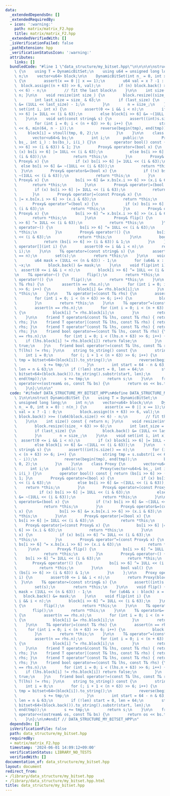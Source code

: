 ```yaml
---
data:
  _extendedDependsOn: []
  _extendedRequiredBy:
  - icon: ':warning:'
    path: matrix/matrix_F2.hpp
    title: matrix/matrix_F2.hpp
  _extendedVerifiedWith: []
  _isVerificationFailed: false
  _pathExtension: hpp
  _verificationStatusIcon: ':warning:'
  attributes:
    links: []
  bundledCode: "#line 1 \"data_structure/my_bitset.hpp\"\n\n\n\n\nstruct DynamicBitSet\
    \ {\n    using T = DynamicBitSet;\n    using u64 = unsigned long long;\n    int\
    \ n;\n    vector<u64> block;\n\n    DynamicBitSet(int n_ = 0, int x = 0) : n(n_)\
    \ {\n        assert(x == 0 || x == 1);\n        u64 val = x ? -1 : 0;\n      \
    \  block.assign((n + 63) >> 6, val);\n        if (n) block.back() >>= ((u64)block.size()\
    \ << 6) - n;\n        // fit the last block\n    }\n\n    int size() const { return\
    \ n; }\n\n    void resize(int size_) {\n        block.resize((size_ + 63) >> 6);\n\
    \        int last_size = size_ & 63;\n        if (last_size) {\n            block.back()\
    \ &= (1ULL << last_size) - 1;\n        }\n        n = size_;\n    }\n\n    void\
    \ set(int i, int x) {\n        assert(0 <= i && i < n);\n        if (x) block[i\
    \ >> 6] |= 1ULL << (i & 63);\n        else block[i >> 6] &= ~(1ULL << (i & 63));\n\
    \    }\n\n    void set(const string& s) {\n        assert((int)s.size() == n);\n\
    \        for (int i = 0; i < (n + 63) >> 6; i++) {\n            string tmp = s.substr(i\
    \ << 6, min(64, n - i));\n            reverse(begin(tmp), end(tmp));\n       \
    \     block[i] = stoull(tmp, 0, 2);\n        }\n    }\n\n    class Proxy {\n \
    \       vector<u64>& bs;\n        int i;\n      public:\n        Proxy(vector<u64>&\
    \ bs_, int i_) : bs(bs_), i(i_) {}\n        operator bool() const { return (bs[i\
    \ >> 6] >> (i & 63)) & 1; }\n        Proxy& operator=(bool x) {\n            if\
    \ (x) bs[i >> 6] |= 1ULL << (i & 63);\n            else bs[i >> 6] &= ~(1ULL <<\
    \ (i & 63));\n            return *this;\n        }\n        Proxy& operator=(const\
    \ Proxy& x) {\n            if (x) bs[i >> 6] |= 1ULL << (i & 63);\n          \
    \  else bs[i >> 6] &= ~(1ULL << (i & 63));\n            return *this;\n      \
    \  }\n\n        Proxy& operator&=(bool x) {\n            if (!x) bs[i >> 6] &=\
    \ ~(1ULL << (i & 63));\n            return *this;\n        }\n        Proxy& operator&=(const\
    \ Proxy& x) {\n            bs[i >> 6] &= x.bs[x.i >> 6] >> (x.i & 63);\n     \
    \       return *this;\n        }\n\n        Proxy& operator|=(bool x) {\n    \
    \        if (x) bs[i >> 6] |= 1ULL << (i & 63);\n            return *this;\n \
    \       }\n        Proxy& operator|=(const Proxy& x) {\n            bs[i >> 6]\
    \ |= x.bs[x.i >> 6] >> (x.i & 63);\n            return *this;\n        }\n\n \
    \       Proxy& operator^=(bool x) {\n            if (x) bs[i >> 6] ^= 1ULL <<\
    \ (i & 63);\n            return *this;\n        }\n        Proxy& operator^=(const\
    \ Proxy& x) {\n            bs[i >> 6] ^= x.bs[x.i >> 6] >> (x.i & 63);\n     \
    \       return *this;\n        }\n\n        Proxy& flip() {\n            bs[i\
    \ >> 6] ^= 1ULL << (i & 63);\n            return *this;\n        }\n        Proxy&\
    \ operator~() {\n            bs[i >> 6] ^= 1ULL << (i & 63);\n            return\
    \ *this;\n        }\n        Proxy& operator!() {\n            bs[i >> 6] ^= 1ULL\
    \ << (i & 63);\n            return *this;\n        }\n\n        bool val() {\n\
    \            return (bs[i >> 6] >> (i & 63)) & 1;\n        }\n    };\n\n    Proxy\
    \ operator[](int i) {\n        assert(0 <= i && i < n);\n        return Proxy(block,\
    \ i);\n    }\n\n    T& operator=(const string& s) {\n        assert((int)s.size()\
    \ == n);\n        set(s);\n        return *this;\n    }\n\n    void flip() {\n\
    \        u64 mask = (1ULL << (n & 63)) - 1;\n        for (u64& x : block) x =\
    \ ~x;\n        block.back() &= mask;\n    }\n\n    void flip(int i) {\n      \
    \  assert(0 <= i && i < n);\n        block[i >> 6] ^= 1ULL << (i & 63);\n    }\n\
    \n    T& operator~() {\n        flip();\n        return *this;\n    }\n\n    T&\
    \ operator!() {\n        flip();\n        return *this;\n    }\n\n    T& operator&=(const\
    \ T& rhs) {\n        assert(n == rhs.n);\n        for (int i = 0; i < (n + 63)\
    \ >> 6; i++) {\n            block[i] &= rhs.block[i];\n        }\n        return\
    \ *this;\n    }\n\n    T& operator|=(const T& rhs) {\n        assert(n == rhs.n);\n\
    \        for (int i = 0; i < (n + 63) >> 6; i++) {\n            block[i] |= rhs.block[i];\n\
    \        }\n        return *this;\n    }\n\n    T& operator^=(const T& rhs) {\n\
    \        assert(n == rhs.n);\n        for (int i = 0; i < (n + 63) >> 6; i++)\
    \ {\n            block[i] ^= rhs.block[i];\n        }\n        return *this;\n\
    \    }\n\n    friend T operator&(const T& lhs, const T& rhs) { return T(lhs) &=\
    \ rhs; }\n    friend T operator|(const T& lhs, const T& rhs) { return T(lhs) |=\
    \ rhs; }\n    friend T operator^(const T& lhs, const T& rhs) { return T(lhs) ^=\
    \ rhs; }\n    friend bool operator==(const T& lhs, const T& rhs) {\n        assert(lhs.n\
    \ == rhs.n);\n        for (int i = 0; i < (lhs.n + 63) >> 6; i++) {\n        \
    \    if (lhs.block[i] != rhs.block[i]) return false;\n        }\n        return\
    \ true;\n    }\n    friend bool operator!=(const T& lhs, const T& rhs) { return\
    \ T(lhs) != rhs; }\n\n    string to_string() const {\n        string s;\n    \
    \    int i = 0;\n        for (; i + 1 < (n + 63) >> 6; i++) {\n            string\
    \ tmp = bitset<64>(block[i]).to_string();\n            reverse(begin(tmp), end(tmp));\n\
    \            s += tmp;\n        }\n        int start = 64 - n & 63;\n        int\
    \ len = n & 63;\n        if (!len) start = 0, len = 64;\n        string tmp =\
    \ bitset<64>(block.back()).to_string().substr(start, len);\n        reverse(begin(tmp),\
    \ end(tmp));\n        s += tmp;\n        return s;\n    }\n\n    friend ostream&\
    \ operator<<(ostream& os, const T& bs) {\n        return os << bs.to_string();\n\
    \    }\n};\n\n\n"
  code: "#ifndef DATA_STRUCTURE_MY_BITSET_HPP\n#define DATA_STRUCTURE_MY_BITSET_HPP\
    \ 1\n\n\nstruct DynamicBitSet {\n    using T = DynamicBitSet;\n    using u64 =\
    \ unsigned long long;\n    int n;\n    vector<u64> block;\n\n    DynamicBitSet(int\
    \ n_ = 0, int x = 0) : n(n_) {\n        assert(x == 0 || x == 1);\n        u64\
    \ val = x ? -1 : 0;\n        block.assign((n + 63) >> 6, val);\n        if (n)\
    \ block.back() >>= ((u64)block.size() << 6) - n;\n        // fit the last block\n\
    \    }\n\n    int size() const { return n; }\n\n    void resize(int size_) {\n\
    \        block.resize((size_ + 63) >> 6);\n        int last_size = size_ & 63;\n\
    \        if (last_size) {\n            block.back() &= (1ULL << last_size) - 1;\n\
    \        }\n        n = size_;\n    }\n\n    void set(int i, int x) {\n      \
    \  assert(0 <= i && i < n);\n        if (x) block[i >> 6] |= 1ULL << (i & 63);\n\
    \        else block[i >> 6] &= ~(1ULL << (i & 63));\n    }\n\n    void set(const\
    \ string& s) {\n        assert((int)s.size() == n);\n        for (int i = 0; i\
    \ < (n + 63) >> 6; i++) {\n            string tmp = s.substr(i << 6, min(64, n\
    \ - i));\n            reverse(begin(tmp), end(tmp));\n            block[i] = stoull(tmp,\
    \ 0, 2);\n        }\n    }\n\n    class Proxy {\n        vector<u64>& bs;\n  \
    \      int i;\n      public:\n        Proxy(vector<u64>& bs_, int i_) : bs(bs_),\
    \ i(i_) {}\n        operator bool() const { return (bs[i >> 6] >> (i & 63)) &\
    \ 1; }\n        Proxy& operator=(bool x) {\n            if (x) bs[i >> 6] |= 1ULL\
    \ << (i & 63);\n            else bs[i >> 6] &= ~(1ULL << (i & 63));\n        \
    \    return *this;\n        }\n        Proxy& operator=(const Proxy& x) {\n  \
    \          if (x) bs[i >> 6] |= 1ULL << (i & 63);\n            else bs[i >> 6]\
    \ &= ~(1ULL << (i & 63));\n            return *this;\n        }\n\n        Proxy&\
    \ operator&=(bool x) {\n            if (!x) bs[i >> 6] &= ~(1ULL << (i & 63));\n\
    \            return *this;\n        }\n        Proxy& operator&=(const Proxy&\
    \ x) {\n            bs[i >> 6] &= x.bs[x.i >> 6] >> (x.i & 63);\n            return\
    \ *this;\n        }\n\n        Proxy& operator|=(bool x) {\n            if (x)\
    \ bs[i >> 6] |= 1ULL << (i & 63);\n            return *this;\n        }\n    \
    \    Proxy& operator|=(const Proxy& x) {\n            bs[i >> 6] |= x.bs[x.i >>\
    \ 6] >> (x.i & 63);\n            return *this;\n        }\n\n        Proxy& operator^=(bool\
    \ x) {\n            if (x) bs[i >> 6] ^= 1ULL << (i & 63);\n            return\
    \ *this;\n        }\n        Proxy& operator^=(const Proxy& x) {\n           \
    \ bs[i >> 6] ^= x.bs[x.i >> 6] >> (x.i & 63);\n            return *this;\n   \
    \     }\n\n        Proxy& flip() {\n            bs[i >> 6] ^= 1ULL << (i & 63);\n\
    \            return *this;\n        }\n        Proxy& operator~() {\n        \
    \    bs[i >> 6] ^= 1ULL << (i & 63);\n            return *this;\n        }\n \
    \       Proxy& operator!() {\n            bs[i >> 6] ^= 1ULL << (i & 63);\n  \
    \          return *this;\n        }\n\n        bool val() {\n            return\
    \ (bs[i >> 6] >> (i & 63)) & 1;\n        }\n    };\n\n    Proxy operator[](int\
    \ i) {\n        assert(0 <= i && i < n);\n        return Proxy(block, i);\n  \
    \  }\n\n    T& operator=(const string& s) {\n        assert((int)s.size() == n);\n\
    \        set(s);\n        return *this;\n    }\n\n    void flip() {\n        u64\
    \ mask = (1ULL << (n & 63)) - 1;\n        for (u64& x : block) x = ~x;\n     \
    \   block.back() &= mask;\n    }\n\n    void flip(int i) {\n        assert(0 <=\
    \ i && i < n);\n        block[i >> 6] ^= 1ULL << (i & 63);\n    }\n\n    T& operator~()\
    \ {\n        flip();\n        return *this;\n    }\n\n    T& operator!() {\n \
    \       flip();\n        return *this;\n    }\n\n    T& operator&=(const T& rhs)\
    \ {\n        assert(n == rhs.n);\n        for (int i = 0; i < (n + 63) >> 6; i++)\
    \ {\n            block[i] &= rhs.block[i];\n        }\n        return *this;\n\
    \    }\n\n    T& operator|=(const T& rhs) {\n        assert(n == rhs.n);\n   \
    \     for (int i = 0; i < (n + 63) >> 6; i++) {\n            block[i] |= rhs.block[i];\n\
    \        }\n        return *this;\n    }\n\n    T& operator^=(const T& rhs) {\n\
    \        assert(n == rhs.n);\n        for (int i = 0; i < (n + 63) >> 6; i++)\
    \ {\n            block[i] ^= rhs.block[i];\n        }\n        return *this;\n\
    \    }\n\n    friend T operator&(const T& lhs, const T& rhs) { return T(lhs) &=\
    \ rhs; }\n    friend T operator|(const T& lhs, const T& rhs) { return T(lhs) |=\
    \ rhs; }\n    friend T operator^(const T& lhs, const T& rhs) { return T(lhs) ^=\
    \ rhs; }\n    friend bool operator==(const T& lhs, const T& rhs) {\n        assert(lhs.n\
    \ == rhs.n);\n        for (int i = 0; i < (lhs.n + 63) >> 6; i++) {\n        \
    \    if (lhs.block[i] != rhs.block[i]) return false;\n        }\n        return\
    \ true;\n    }\n    friend bool operator!=(const T& lhs, const T& rhs) { return\
    \ T(lhs) != rhs; }\n\n    string to_string() const {\n        string s;\n    \
    \    int i = 0;\n        for (; i + 1 < (n + 63) >> 6; i++) {\n            string\
    \ tmp = bitset<64>(block[i]).to_string();\n            reverse(begin(tmp), end(tmp));\n\
    \            s += tmp;\n        }\n        int start = 64 - n & 63;\n        int\
    \ len = n & 63;\n        if (!len) start = 0, len = 64;\n        string tmp =\
    \ bitset<64>(block.back()).to_string().substr(start, len);\n        reverse(begin(tmp),\
    \ end(tmp));\n        s += tmp;\n        return s;\n    }\n\n    friend ostream&\
    \ operator<<(ostream& os, const T& bs) {\n        return os << bs.to_string();\n\
    \    }\n};\n\n#endif // DATA_STRUCTURE_MY_BITSET_HPP\n"
  dependsOn: []
  isVerificationFile: false
  path: data_structure/my_bitset.hpp
  requiredBy:
  - matrix/matrix_F2.hpp
  timestamp: '2024-06-01 14:09:12+09:00'
  verificationStatus: LIBRARY_NO_TESTS
  verifiedWith: []
documentation_of: data_structure/my_bitset.hpp
layout: document
redirect_from:
- /library/data_structure/my_bitset.hpp
- /library/data_structure/my_bitset.hpp.html
title: data_structure/my_bitset.hpp
---
```


